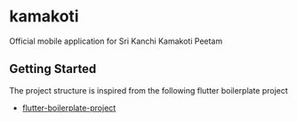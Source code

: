 # kamakoti

Official mobile application for Sri Kanchi Kamakoti Peetam

## Getting Started

The project structure is inspired from the following flutter boilerplate project  

- [flutter-boilerplate-project](https://github.com/zubairehman/flutter-boilerplate-project)